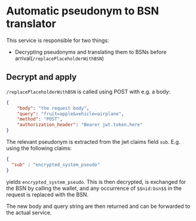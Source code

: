 # Automatic pseudonym to BSN translator

This service is responsible for two things:
- Decrypting pseudonyms and translating them to BSNs before arrival(`/replacePlaceholderWithBSN`)

## Decrypt and apply

`/replacePlaceholderWithBSN` is called using POST with e.g. a body:
```json
{
    "body": "the request body",
    "query": "fruit=apple&vehicle=airplane",
    "method": "POST",
    "authorization_header": "Bearer jwt.token.here"
}
```

The relevant pseudonym is extracted from the jwt claims field `sub`. E.g. using the following claims:
```json
{
  "sub" : "encrypted_system_pseudo"
} 
```

yields `encrypted_system_pseudo`. This is then decrypted, is exchanged for the BSN by calling the wallet, and any occurrence of
`$$nid:bsn$$` in the request is replaced with the BSN.

The new body and query string are then returned and can be forwarded to the actual service.
